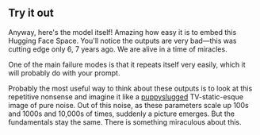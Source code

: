 ## Try it out

Anyway, here's the model itself! Amazing how easy it is to embed this Hugging Face Space. You'll notice the outputs are very bad—this was cutting edge only 6, 7 years ago. We are alive in a time of miracles.

One of the main failure modes is that it repeats itself very easily, which it will probably do with your prompt.

Probably the most useful way to think about these outputs is to look at this repetitive nonsense and imagine it like a [puppyslugged](https://www.google.com/url?sa=i&url=https%3A%2F%2Fwww.reddit.com%2Fr%2Fdeepdream%2Fcomments%2F3cc2a2%2Fvery_wow_such_puppyslug%2F&psig=AOvVaw3DUD3jvrC-L_dD_H5zBBku&ust=1755703101465000&source=images&cd=vfe&opi=89978449&ved=0CBkQjhxqFwoTCIjgk--Vl48DFQAAAAAdAAAAABAE) TV-static-esque image of pure noise. Out of this noise, as these parameters scale up 100s and 1000s and 10,000s of times, suddenly a picture emerges. But the fundamentals stay the same. There is something miraculous about this.
